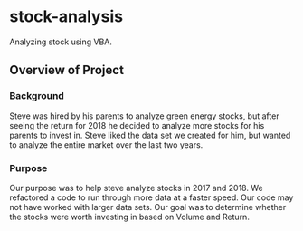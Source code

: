 # stock-analysis
Analyzing stock using VBA.
## Overview of Project
### Background
Steve was hired by his parents to analyze green energy stocks, but after seeing the return for 2018 he decided to analyze more stocks for his parents to invest in. Steve liked the data set we created for him, but wanted to analyze the entire market over the last two years.
### Purpose
Our purpose was to help steve analyze stocks in 2017 and 2018. We refactored a code to run through more data at a faster speed. Our code may not have worked with larger data sets. Our goal was to determine whether the stocks were worth investing in based on Volume and Return. 
